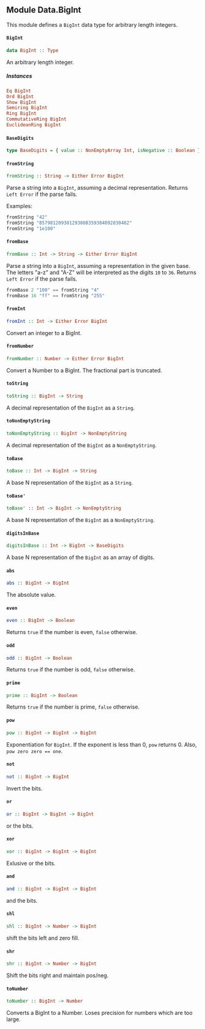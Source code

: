 ## Module Data.BigInt

This module defines a `BigInt` data type for arbitrary length integers.

#### `BigInt`

``` purescript
data BigInt :: Type
```

An arbitrary length integer.

##### Instances
``` purescript
Eq BigInt
Ord BigInt
Show BigInt
Semiring BigInt
Ring BigInt
CommutativeRing BigInt
EuclideanRing BigInt
```

#### `BaseDigits`

``` purescript
type BaseDigits = { value :: NonEmptyArray Int, isNegative :: Boolean }
```

#### `fromString`

``` purescript
fromString :: String -> Either Error BigInt
```

Parse a string into a `BigInt`, assuming a decimal representation. Returns
`Left Error` if the parse fails.

Examples:
```purescript
fromString "42"
fromString "857981209301293808359384092830482"
fromString "1e100"
```

#### `fromBase`

``` purescript
fromBase :: Int -> String -> Either Error BigInt
```

Parse a string into a `BigInt`, assuming a representation in the given base.
The letters "a-z" and "A-Z" will be interpreted as the digits `10` to
`36`. Returns `Left Error` if the parse fails.

```purescript
fromBase 2 "100" == fromString "4"
fromBase 16 "ff" == fromString "255"
```

#### `fromInt`

``` purescript
fromInt :: Int -> Either Error BigInt
```

Convert an integer to a BigInt.

#### `fromNumber`

``` purescript
fromNumber :: Number -> Either Error BigInt
```

Convert a Number to a BigInt. The fractional part is truncated.

#### `toString`

``` purescript
toString :: BigInt -> String
```

A decimal representation of the `BigInt` as a `String`.

#### `toNonEmptyString`

``` purescript
toNonEmptyString :: BigInt -> NonEmptyString
```

A decimal representation of the `BigInt` as a `NonEmptyString`.

#### `toBase`

``` purescript
toBase :: Int -> BigInt -> String
```

A base N representation of the `BigInt` as a `String`.

#### `toBase'`

``` purescript
toBase' :: Int -> BigInt -> NonEmptyString
```

A base N representation of the `BigInt` as a `NonEmptyString`.

#### `digitsInBase`

``` purescript
digitsInBase :: Int -> BigInt -> BaseDigits
```

A base N representation of the `BigInt` as an array of digits.

#### `abs`

``` purescript
abs :: BigInt -> BigInt
```

The absolute value.

#### `even`

``` purescript
even :: BigInt -> Boolean
```

Returns `true` if the number is even, `false` otherwise.

#### `odd`

``` purescript
odd :: BigInt -> Boolean
```

Returns `true` if the number is odd, `false` otherwise.

#### `prime`

``` purescript
prime :: BigInt -> Boolean
```

Returns `true` if the number is prime, `false` otherwise.

#### `pow`

``` purescript
pow :: BigInt -> BigInt -> BigInt
```

Exponentiation for `BigInt`. If the exponent is less than 0, `pow`
returns 0. Also, `pow zero zero == one`.

#### `not`

``` purescript
not :: BigInt -> BigInt
```

Invert the bits.

#### `or`

``` purescript
or :: BigInt -> BigInt -> BigInt
```

or the bits.

#### `xor`

``` purescript
xor :: BigInt -> BigInt -> BigInt
```

Exlusive or the bits.

#### `and`

``` purescript
and :: BigInt -> BigInt -> BigInt
```

and the bits.

#### `shl`

``` purescript
shl :: BigInt -> Number -> BigInt
```

shift the bits left and zero fill.

#### `shr`

``` purescript
shr :: BigInt -> Number -> BigInt
```

Shift the bits right and maintain pos/neg.

#### `toNumber`

``` purescript
toNumber :: BigInt -> Number
```

Converts a BigInt to a Number. Loses precision for numbers which are too
large.


